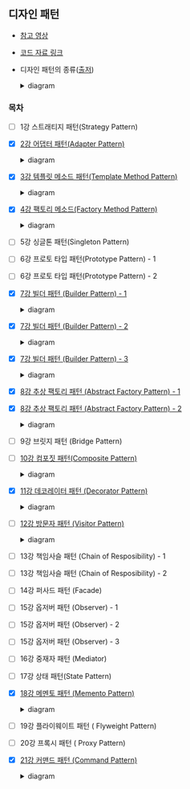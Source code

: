## 디자인 패턴

- [참고 영상](https://www.youtube.com/watch?v=gJDZ7pcvlAU&list=PLsoscMhnRc7pPsRHmgN4M8tqUdWZzkpxY&index=3)
- [코드 자료 링크](https://bitbucket.org/garampark/java-design-pattern/src/master/)
- 디자인 패턴의 종류([출저](https://gmlwjd9405.github.io/2018/07/06/design-pattern.html))
    <details>
    <summary>diagram</summary>

  ![20220602195522](https://raw.githubusercontent.com/is2js/screenshots/main/20220602195522.png)
    </details>

### 목차

- [ ] 1강 스트래티지 패턴(Strategy Pattern)
- [x] [2강 어댑터 패턴(Adapter Pattern)](../src/main/java/adapter)
    <details>
    <summary>diagram</summary>

  ![20220602210224](https://raw.githubusercontent.com/is2js/screenshots/main/20220602210224.png)
    </details>

- [x] [3강 템플릿 메소드 패턴(Template Method Pattern)](../src/main/java/templatemethod)
    <details>
    <summary>diagram</summary>

  ![20220607162226](https://raw.githubusercontent.com/is2js/screenshots/main/20220607162226.png)
    </details>
- [x] [4강 팩토리 메소드(Factory Method Pattern)](../src/main/java/factorymethod)
    <details>
    <summary>diagram</summary>

  ![20220613175422](https://raw.githubusercontent.com/is2js/screenshots/main/20220613175422.png)
    </details>

- [ ] 5강 싱글톤 패턴(Singleton Pattern)
- [ ] 6강 프로토 타입 패턴(Prototype Pattern) - 1
- [ ] 6강 프로토 타입 패턴(Prototype Pattern) - 2
- [x] [7강 빌더 패턴 (Builder Pattern) - 1](../src/main/java/builder)
    <details>
    <summary>diagram</summary>

  ![20220614125047](https://raw.githubusercontent.com/is2js/screenshots/main/20220614125047.png)
    </details>
- [x] [7강 빌더 패턴 (Builder Pattern) - 2](../src/main/java/builder2)
    <details>
    <summary>diagram</summary>

  ![20220614160948](https://raw.githubusercontent.com/is2js/screenshots/main/20220614160948.png)
    </details>
- [x] [7강 빌더 패턴 (Builder Pattern) - 3](../src/main/java/builder3)
    <details>
    <summary>diagram</summary>

  ![20220614173548](https://raw.githubusercontent.com/is2js/screenshots/main/20220614173548.png)
    </details>
- [x] [8강 추상 팩토리 패턴 (Abstract Factory Pattern) - 1](../src/main/java/abstractfactory)
- [x] [8강 추상 팩토리 패턴 (Abstract Factory Pattern) - 2](../src/main/java/abstractfactory2)
    <details>
    <summary>diagram</summary>

  ![20220613123232](https://raw.githubusercontent.com/is2js/screenshots/main/20220613123232.png)
    </details>
- [ ] 9강 브릿지 패턴 (Bridge Pattern)
- [ ] [10강 컴포짓 패턴(Composite Pattern)](../src/main/java/composite)
    <details>
    <summary>diagram</summary>

  ![20220613215524](https://raw.githubusercontent.com/is2js/screenshots/main/20220613215524.png)
    </details>

- [x] [11강 데코레이터 패턴 (Decorator Pattern)](../src/main/java/decorator)
    <details>
    <summary>diagram</summary>

  ![20220531225111](https://raw.githubusercontent.com/is2js/screenshots/main/20220531225111.png)
    </details>

- [ ] [12강 방문자 패턴 (Visitor Pattern)](../src/main/java/visitor)
    <details>
    <summary>diagram</summary>

  ![20220718015900](https://raw.githubusercontent.com/is3js/screenshots/main/20220718015900.png)
    </details>

- [ ] 13강 책임사슬 패턴 (Chain of Resposibility) - 1
- [ ] 13강 책임사슬 패턴 (Chain of Resposibility) - 2
- [ ] 14강 퍼사드 패턴 (Facade)
- [ ] 15강 옵저버 패턴 (Observer) - 1
- [ ] 15강 옵저버 패턴 (Observer) - 2
- [ ] 15강 옵저버 패턴 (Observer) - 3
- [ ] 16강 중재자 패턴 (Mediator)
- [ ] 17강 상태 패턴(State Pattern)
- [x] [18강 메멘토 패턴 (Memento Pattern)](../src/main/java/memento)
    <details>
    <summary>diagram</summary>

  ![image-20220720232403076](https://raw.githubusercontent.com/is3js/screenshots/main/image-20220720232403076.png)
    </details>
- [ ] 19강 플라이웨이트 패턴 ( Flyweight Pattern)
- [ ] 20강 프록시 패턴 ( Proxy Pattern)
- [x] [21강 커맨드 패턴 (Command Pattern)](../src/main/java/command)
    <details>
    <summary>diagram</summary>

  ![image-20220721130104796](https://raw.githubusercontent.com/is3js/screenshots/main/image-20220721130104796.png)
    </details>
